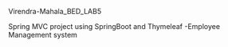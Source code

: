 Virendra-Mahala_BED_LAB5

Spring MVC project using SpringBoot and Thymeleaf -Employee Management system

